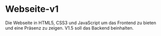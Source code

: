 # Webseite-v1
Die Webseite in HTML5, CSS3 und JavaScript um das Frontend zu bieten und eine Präsenz zu zeigen. V1.5 soll das Backend beinhalten.
